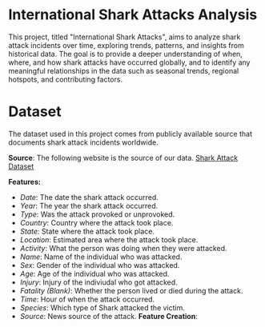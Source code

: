 # International Shark Attacks Analysis
This project, titled "International Shark Attacks", aims to analyze shark attack incidents over time, exploring trends, patterns, and insights from historical data. The goal is to provide a deeper understanding of when, where, and how shark attacks have occurred globally, and to identify any meaningful relationships in the data such as seasonal trends, regional hotspots, and contributing factors.

# Dataset
The dataset used in this project comes from publicly available source that documents shark attack incidents worldwide.

**Source**: The following website is the source of our data. [Shark Attack Dataset](https://www.sharkattackfile.net/incidentlog.htm)

**Features:**
  * *Date*: The date the shark attack occurred.
  * *Year*: The year the shark attack occurred.
  * *Type*: Was the attack provoked or unprovoked.
  * *Country*: Country where the attack took place.
  * *State*: State where the attack took place.
  * *Location*: Estimated area where the attack took place.
  * *Activity*: What the person was doing when they were attacked.
  * *Name*: Name of the individual who was attacked.
  * *Sex*: Gender of the individual who was attacked.
  * *Age*: Age of the individual who was attacked.
  * *Injury*: Injury of the indiviudal who got attacked.
  * *Fatality (Blank)*: Whether the person lived or died during the attack.
  * *Time*: Hour of when the attack occurred.
  * *Species*: Which type of Shark attacked the victim.
  * *Source*: News source of the attack.
**Feature Creation**:

